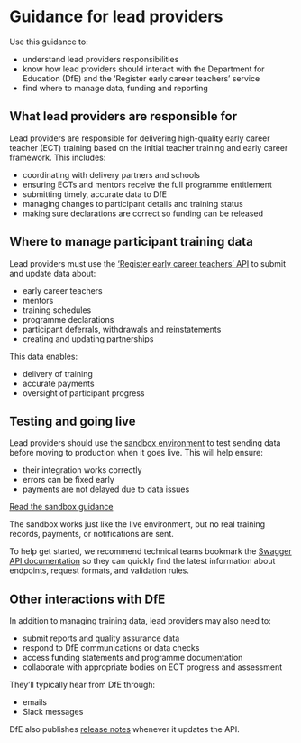 # Guidance for lead providers 

Use this guidance to: 

* understand lead providers responsibilities
* know how lead providers should interact with the Department for Education (DfE) and the ‘Register early career teachers’ service
* find where to manage data, funding and reporting 

## What lead providers are responsible for 

Lead providers are responsible for delivering high-quality early career teacher (ECT) training based on the initial teacher training and early career framework. This includes: 

* coordinating with delivery partners and schools
* ensuring ECTs and mentors receive the full programme entitlement
* submitting timely, accurate data to DfE
* managing changes to participant details and training status
* making sure declarations are correct so funding can be released 

## Where to manage participant training data 

Lead providers must use the [‘Register early career teachers’ API](/api) to submit and update data about:

* early career teachers
* mentors
* training schedules
* programme declarations
* participant deferrals, withdrawals and reinstatements
* creating and updating partnerships

This data enables: 

* delivery of training
* accurate payments
* oversight of participant progress 

## Testing and going live 

Lead providers should use the [sandbox environment](https://sandbox.register-early-career-teachers.education.gov.uk/api) to test sending data before moving to production when it goes live. This will help ensure: 

* their integration works correctly
* errors can be fixed early
* payments are not delayed due to data issues 

[Read the sandbox guidance](/api/guidance/sandbox)

The sandbox works just like the live environment, but no real training records, payments, or notifications are sent. 

To help get started, we recommend technical teams bookmark the [Swagger API documentation](/api/docs/v3) so they can quickly find the latest information about endpoints, request formats, and validation rules.

## Other interactions with DfE 

In addition to managing training data, lead providers may also need to: 

* submit reports and quality assurance data
* respond to DfE communications or data checks
* access funding statements and programme documentation
* collaborate with appropriate bodies on ECT progress and assessment 

They’ll typically hear from DfE through: 

* emails
* Slack messages 

DfE also publishes [release notes](/api/guidance/release-notes) whenever it updates the API.
